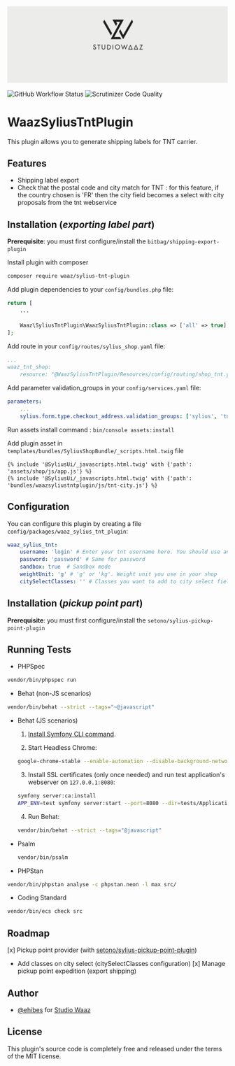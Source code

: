 ![Logo](github.png)

![GitHub Workflow Status](https://img.shields.io/github/actions/workflow/status/StudioWaaz/SyliusTntPlugin/build.yml?style=for-the-badge)
![Scrutinizer Code Quality](https://img.shields.io/scrutinizer/quality/g/StudioWaaz/SyliusTnTPlugin?style=for-the-badge)
# WaazSyliusTntPlugin

This plugin allows you to generate shipping labels for TNT carrier.



## Features

- Shipping label export
- Check that the postal code and city match for TNT : for this feature, if the country chosen is 'FR' then the city field becomes a select with city proposals from the tnt webservice


## Installation (*exporting label part*)

**Prerequisite**: you must first configure/install the `bitbag/shipping-export-plugin`

Install plugin with composer

```bash
composer require waaz/sylius-tnt-plugin
```
Add plugin dependencies to your `config/bundles.php` file:

```php
return [
    ...

    Waaz\SyliusTntPlugin\WaazSyliusTntPlugin::class => ['all' => true],
];
```

Add route in your `config/routes/sylius_shop.yaml` file:
```yaml
...
waaz_tnt_shop:
    resource: "@WaazSyliusTntPlugin/Resources/config/routing/shop_tnt.yaml"
```

Add parameter validation_groups in your `config/services.yaml` file:
```yaml
parameters:
    ...
    sylius.form.type.checkout_address.validation_groups: ['sylius', 'tnt_address']
```

Run assets install command : `bin/console assets:install`

Add plugin asset in `templates/bundles/SyliusShopBundle/_scripts.html.twig` file
```twig
{% include '@SyliusUi/_javascripts.html.twig' with {'path': 'assets/shop/js/app.js'} %}
{% include '@SyliusUi/_javascripts.html.twig' with {'path': 'bundles/waazsyliustntplugin/js/tnt-city.js'} %}
```

## Configuration
You can configure this plugin by creating a file `config/packages/waaz_sylius_tnt_plugin`:
```yml
waaz_sylius_tnt:
    username: 'login' # Enter your tnt username here. You should use an environment variable like `%env(TNT_PASSWORD)%`
    password: 'password' # Same for password
    sandbox: true  # Sandbox mode
    weightUnit: 'g' # 'g' or 'kg'. Weight unit you use in your shop
    citySelectClasses: '' # Classes you want to add to city select field

```

## Installation (*pickup point part*)

**Prerequisite**: you must first configure/install the `setono/sylius-pickup-point-plugin`

    
## Running Tests

- PHPSpec

```bash
vendor/bin/phpspec run
```

- Behat (non-JS scenarios)

```bash
vendor/bin/behat --strict --tags="~@javascript"
```

- Behat (JS scenarios)

    1. [Install Symfony CLI command](https://symfony.com/download).

    2. Start Headless Chrome:

    ```bash
    google-chrome-stable --enable-automation --disable-background-networking --no-default-browser-check --no-first-run --disable-popup-blocking --disable-default-apps --allow-insecure-localhost --disable-translate --disable-extensions --no-sandbox --enable-features=Metal --headless --remote-debugging-port=9222 --window-size=2880,1800 --proxy-server='direct://' --proxy-bypass-list='*' http://127.0.0.1
    ```

    3. Install SSL certificates (only once needed) and run test application's webserver on `127.0.0.1:8080`:

    ```bash
    symfony server:ca:install
    APP_ENV=test symfony server:start --port=8080 --dir=tests/Application/public --daemon
    ```

    4. Run Behat:

    ```bash
    vendor/bin/behat --strict --tags="@javascript"
    ```

- Psalm

    ```bash
    vendor/bin/psalm
    ```
    
- PHPStan

```bash
vendor/bin/phpstan analyse -c phpstan.neon -l max src/  
```

- Coding Standard
  
```bash
vendor/bin/ecs check src
```

## Roadmap

[x] Pickup point provider (with [setono/sylius-pickup-point-plugin](https://github.com/Setono/SyliusPickupPointPlugin)) 
- Add classes on city select (citySelectClasses configuration)
[x] Manage pickup point expedition (export shipping)


## Author

- [@ehibes](https://www.github.com/ehibes) for [Studio Waaz](https://www.studiowaaz.com)
## License

This plugin's source code is completely free and released under the terms of the MIT license.

